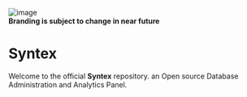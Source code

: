 ![image](https://github.com/TheOfficialPeter/Syntex/assets/57006688/623230cd-cb35-458d-a881-ae1476c0a18c)
<br/>
**Branding is subject to change in near future**

# Syntex

Welcome to the official **Syntex** repository. an Open source Database Administration and Analytics Panel.

